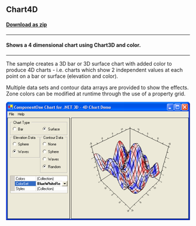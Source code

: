 ## Chart4D
#### [Download as zip](https://grapecity.github.io/DownGit/#/home?url=https://github.com/GrapeCity/ComponentOne-WinForms-Samples/tree/master/NetFramework\Charts\VB\Chart4D)
____
#### Shows a 4 dimensional chart using Chart3D and color.
____
The sample creates a 3D bar or 3D surface chart with added color to produce 4D charts - i.e. charts which show 2 independent values at each point on a bar or surface (elevation and color).

Multiple data sets and contour data arrays are provided to show the effects. Zone colors can be modified at runtime through the use of a property grid.

![screenshot](screenshot.PNG)
